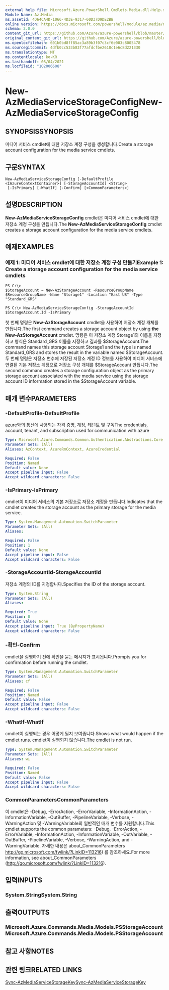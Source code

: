 ```yaml
---
external help file: Microsoft.Azure.PowerShell.Cmdlets.Media.dll-Help.xml
Module Name: Az.Media
ms.assetid: 4D64CA4D-1066-4D3E-9317-60D37D9DE2BB
online version: https://docs.microsoft.com/powershell/module/az.media/new-azmediaservicestorageconfig
schema: 2.0.0
content_git_url: https://github.com/Azure/azure-powershell/blob/master/src/Media/Media/help/New-AzMediaServiceStorageConfig.md
original_content_git_url: https://github.com/Azure/azure-powershell/blob/master/src/Media/Media/help/New-AzMediaServiceStorageConfig.md
ms.openlocfilehash: 601b0bd8ff85ac3a89b3f07c3cf6e003c8005478
ms.sourcegitcommit: 4dfb0cc533b83f77afdcfbe2618c1e6c8d221330
ms.translationtype: MT
ms.contentlocale: ko-KR
ms.lasthandoff: 03/04/2021
ms.locfileid: "102006608"
---
```

# <span data-ttu-id="8e7fa-101">New-AzMediaServiceStorageConfig</span><span class="sxs-lookup"><span data-stu-id="8e7fa-101">New-AzMediaServiceStorageConfig</span></span>

## <span data-ttu-id="8e7fa-102">SYNOPSIS</span><span class="sxs-lookup"><span data-stu-id="8e7fa-102">SYNOPSIS</span></span>
<span data-ttu-id="8e7fa-103">미디어 서비스 cmdlet에 대한 저장소 계정 구성을 생성합니다.</span><span class="sxs-lookup"><span data-stu-id="8e7fa-103">Create a storage account configuration for the media service cmdlets.</span></span>

## <span data-ttu-id="8e7fa-104">구문</span><span class="sxs-lookup"><span data-stu-id="8e7fa-104">SYNTAX</span></span>

```
New-AzMediaServiceStorageConfig [-DefaultProfile <IAzureContextContainer>] [-StorageAccountId] <String>
 [-IsPrimary] [-WhatIf] [-Confirm] [<CommonParameters>]
```

## <span data-ttu-id="8e7fa-105">설명</span><span class="sxs-lookup"><span data-stu-id="8e7fa-105">DESCRIPTION</span></span>
<span data-ttu-id="8e7fa-106">**New-AzMediaServiceStorageConfig** cmdlet은 미디어 서비스 cmdlet에 대한 저장소 계정 구성을 만듭니다.</span><span class="sxs-lookup"><span data-stu-id="8e7fa-106">The **New-AzMediaServiceStorageConfig** cmdlet creates a storage account configuration for the media service cmdlets.</span></span>

## <span data-ttu-id="8e7fa-107">예제</span><span class="sxs-lookup"><span data-stu-id="8e7fa-107">EXAMPLES</span></span>

### <span data-ttu-id="8e7fa-108">예제 1: 미디어 서비스 cmdlet에 대한 저장소 계정 구성 만들기</span><span class="sxs-lookup"><span data-stu-id="8e7fa-108">Example 1: Create a storage account configuration for the media service cmdlets</span></span>
```
PS C:\>
$StorageAccount = New-AzStorageAccount -ResourceGroupName $ResourceGroupName -Name "Storage1" -Location "East US" -Type "Standard_GRS"

PS C:\> New-AzMediaServiceStorageConfig -StorageAccountId $StorageAccount.Id -IsPrimary
```

<span data-ttu-id="8e7fa-109">첫 번째 명령은 **New-AzStorageAccount** cmdlet을 사용하여 저장소 계정 개체를 만듭니다.</span><span class="sxs-lookup"><span data-stu-id="8e7fa-109">The first command creates a storage account object by using **the New-AzStorageAccount** cmdlet.</span></span>
<span data-ttu-id="8e7fa-110">명령은 이 저장소 계정 Storage1의 이름을 지정하고 형식은 Standard_GRS 이름을 지정하고 결과를 $StorageAccount.</span><span class="sxs-lookup"><span data-stu-id="8e7fa-110">The command names this storage account Storage1 and the type is named Standard_GRS and stores the result in the variable named $StorageAccount.</span></span>
<span data-ttu-id="8e7fa-111">두 번째 명령은 저장소 변수에 저장된 저장소 계정 ID 정보를 사용하여 미디어 서비스에 연결된 기본 저장소 계정으로 저장소 구성 개체를 $StorageAccount 만듭니다.</span><span class="sxs-lookup"><span data-stu-id="8e7fa-111">The second command creates a storage configuration object as the primary storage account associated with the media service using the storage account ID information stored in the $StorageAccount variable.</span></span>

## <span data-ttu-id="8e7fa-112">매개 변수</span><span class="sxs-lookup"><span data-stu-id="8e7fa-112">PARAMETERS</span></span>

### <span data-ttu-id="8e7fa-113">-DefaultProfile</span><span class="sxs-lookup"><span data-stu-id="8e7fa-113">-DefaultProfile</span></span>
<span data-ttu-id="8e7fa-114">azure와의 통신에 사용되는 자격 증명, 계정, 테넌트 및 구독</span><span class="sxs-lookup"><span data-stu-id="8e7fa-114">The credentials, account, tenant, and subscription used for communication with azure</span></span>

```yaml
Type: Microsoft.Azure.Commands.Common.Authentication.Abstractions.Core.IAzureContextContainer
Parameter Sets: (All)
Aliases: AzContext, AzureRmContext, AzureCredential

Required: False
Position: Named
Default value: None
Accept pipeline input: False
Accept wildcard characters: False
```

### <span data-ttu-id="8e7fa-115">-IsPrimary</span><span class="sxs-lookup"><span data-stu-id="8e7fa-115">-IsPrimary</span></span>
<span data-ttu-id="8e7fa-116">cmdlet이 미디어 서비스의 기본 저장소로 저장소 계정을 만듭니다.</span><span class="sxs-lookup"><span data-stu-id="8e7fa-116">Indicates that the cmdlet creates the storage account as the primary storage for the media service.</span></span>

```yaml
Type: System.Management.Automation.SwitchParameter
Parameter Sets: (All)
Aliases:

Required: False
Position: 1
Default value: None
Accept pipeline input: False
Accept wildcard characters: False
```

### <span data-ttu-id="8e7fa-117">-StorageAccountId</span><span class="sxs-lookup"><span data-stu-id="8e7fa-117">-StorageAccountId</span></span>
<span data-ttu-id="8e7fa-118">저장소 계정의 ID를 지정합니다.</span><span class="sxs-lookup"><span data-stu-id="8e7fa-118">Specifies the ID of the storage account.</span></span>

```yaml
Type: System.String
Parameter Sets: (All)
Aliases:

Required: True
Position: 0
Default value: None
Accept pipeline input: True (ByPropertyName)
Accept wildcard characters: False
```

### <span data-ttu-id="8e7fa-119">-확인</span><span class="sxs-lookup"><span data-stu-id="8e7fa-119">-Confirm</span></span>
<span data-ttu-id="8e7fa-120">cmdlet을 실행하기 전에 확인을 묻는 메시지가 표시됩니다.</span><span class="sxs-lookup"><span data-stu-id="8e7fa-120">Prompts you for confirmation before running the cmdlet.</span></span>

```yaml
Type: System.Management.Automation.SwitchParameter
Parameter Sets: (All)
Aliases: cf

Required: False
Position: Named
Default value: False
Accept pipeline input: False
Accept wildcard characters: False
```

### <span data-ttu-id="8e7fa-121">-WhatIf</span><span class="sxs-lookup"><span data-stu-id="8e7fa-121">-WhatIf</span></span>
<span data-ttu-id="8e7fa-122">cmdlet이 실행되는 경우 어떻게 될지 보여줍니다.</span><span class="sxs-lookup"><span data-stu-id="8e7fa-122">Shows what would happen if the cmdlet runs.</span></span>
<span data-ttu-id="8e7fa-123">cmdlet이 실행되지 않습니다.</span><span class="sxs-lookup"><span data-stu-id="8e7fa-123">The cmdlet is not run.</span></span>

```yaml
Type: System.Management.Automation.SwitchParameter
Parameter Sets: (All)
Aliases: wi

Required: False
Position: Named
Default value: False
Accept pipeline input: False
Accept wildcard characters: False
```

### <span data-ttu-id="8e7fa-124">CommonParameters</span><span class="sxs-lookup"><span data-stu-id="8e7fa-124">CommonParameters</span></span>
<span data-ttu-id="8e7fa-125">이 cmdlet은 -Debug, -ErrorAction, -ErrorVariable, -InformationAction, -InformationVariable, -OutBuffer, -PipelineVariable, -Verbose, -WarningAction 및 -WarningVariable의 일반적인 매개 변수를 지원합니다.</span><span class="sxs-lookup"><span data-stu-id="8e7fa-125">This cmdlet supports the common parameters: -Debug, -ErrorAction, -ErrorVariable, -InformationAction, -InformationVariable, -OutVariable, -OutBuffer, -PipelineVariable, -Verbose, -WarningAction, and -WarningVariable.</span></span> <span data-ttu-id="8e7fa-126">자세한 내용은 about_CommonParameters http://go.microsoft.com/fwlink/?LinkID=113216) 를 참조하세요.</span><span class="sxs-lookup"><span data-stu-id="8e7fa-126">For more information, see about_CommonParameters (http://go.microsoft.com/fwlink/?LinkID=113216).</span></span>

## <span data-ttu-id="8e7fa-127">입력</span><span class="sxs-lookup"><span data-stu-id="8e7fa-127">INPUTS</span></span>

### <span data-ttu-id="8e7fa-128">System.String</span><span class="sxs-lookup"><span data-stu-id="8e7fa-128">System.String</span></span>

## <span data-ttu-id="8e7fa-129">출력</span><span class="sxs-lookup"><span data-stu-id="8e7fa-129">OUTPUTS</span></span>

### <span data-ttu-id="8e7fa-130">Microsoft.Azure.Commands.Media.Models.PSStorageAccount</span><span class="sxs-lookup"><span data-stu-id="8e7fa-130">Microsoft.Azure.Commands.Media.Models.PSStorageAccount</span></span>

## <span data-ttu-id="8e7fa-131">참고 사항</span><span class="sxs-lookup"><span data-stu-id="8e7fa-131">NOTES</span></span>

## <span data-ttu-id="8e7fa-132">관련 링크</span><span class="sxs-lookup"><span data-stu-id="8e7fa-132">RELATED LINKS</span></span>

[<span data-ttu-id="8e7fa-133">Sync-AzMediaServiceStorageKey</span><span class="sxs-lookup"><span data-stu-id="8e7fa-133">Sync-AzMediaServiceStorageKey</span></span>](./Sync-AzMediaServiceStorageKey.md)



